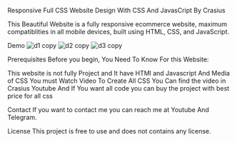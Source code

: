 Responsive Full CSS Website Design With CSS And JavasCript By Crasius

This Beautiful Website is a fully responsive ecommerce website, maximum compatiblities in all mobile devices, built using HTML, CSS, and JavaScript.

Demo
![d1 copy](https://github.com/CrasiusAhmed/Responsive-Master-CSS-Website/assets/164026375/0e445710-86c7-4dc5-85e5-43440407ceb1)
![d2 copy](https://github.com/CrasiusAhmed/Responsive-Master-CSS-Website/assets/164026375/adc570b0-82e6-480b-b3e5-aaeeb5c90d93)
![d3 copy](https://github.com/CrasiusAhmed/Responsive-Master-CSS-Website/assets/164026375/cc72d265-4d8e-4b52-816f-48787267ee51)



Prerequisites
Before you begin, You Need To Know For this Website:

This website is not fully Project and It have HTMl and Javascript And Media of CSS You must
Watch Video To Create All CSS You Can find the video in Crasius Youtube And If You want all code
you can buy the project with best price for all css 

Contact
If you want to contact me you can reach me at Youtube And Telegram.

License
This project is free to use and does not contains any license.
